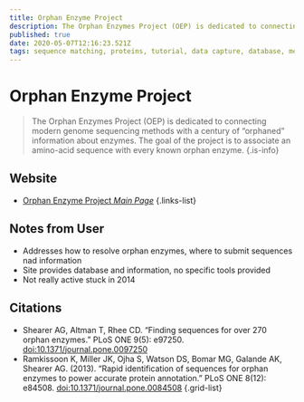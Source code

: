 ```yaml
---
title: Orphan Enzyme Project
description: The Orphan Enzymes Project (OEP) is dedicated to connecting modern genome sequencing methods with a century of “orphaned” information about enzymes. The goal of the project is to associate an amino-acid sequence with every known orphan enzyme.
published: true
date: 2020-05-07T12:16:23.521Z
tags: sequence matching, proteins, tutorial, data capture, database, metabolism, curation
---
```


# Orphan Enzyme Project

>The Orphan Enzymes Project (OEP) is dedicated to connecting modern genome sequencing methods with a century of “orphaned” information about enzymes. The goal of the project is to associate an amino-acid sequence with every known orphan enzyme.
{.is-info}

## Website

- [Orphan Enzyme Project *Main Page*](http://www.orphanenzymes.org)
{.links-list}

## Notes from User
- Addresses how to resolve orphan enzymes, where to submit sequences nad information
- Site provides database and information, no specific tools provided 
- Not really active stuck in 2014



## Citations

- Shearer AG, Altman T, Rhee CD. “Finding sequences for over 270 orphan enzymes.” PLoS ONE 9(5): e97250. [doi:10.1371/journal.pone.0097250](https://journals.plos.org/plosone/article?id=10.1371/journal.pone.0097250)
- Ramkissoon K, Miller JK, Ojha S, Watson DS, Bomar MG, Galande AK, Shearer AG. (2013). “Rapid identification of sequences for orphan enzymes to power accurate protein annotation.” PLoS ONE 8(12): e84508. [doi:10.1371/journal.pone.0084508](https://journals.plos.org/plosone/article?id=10.1371/journal.pone.0084508)
{.grid-list}